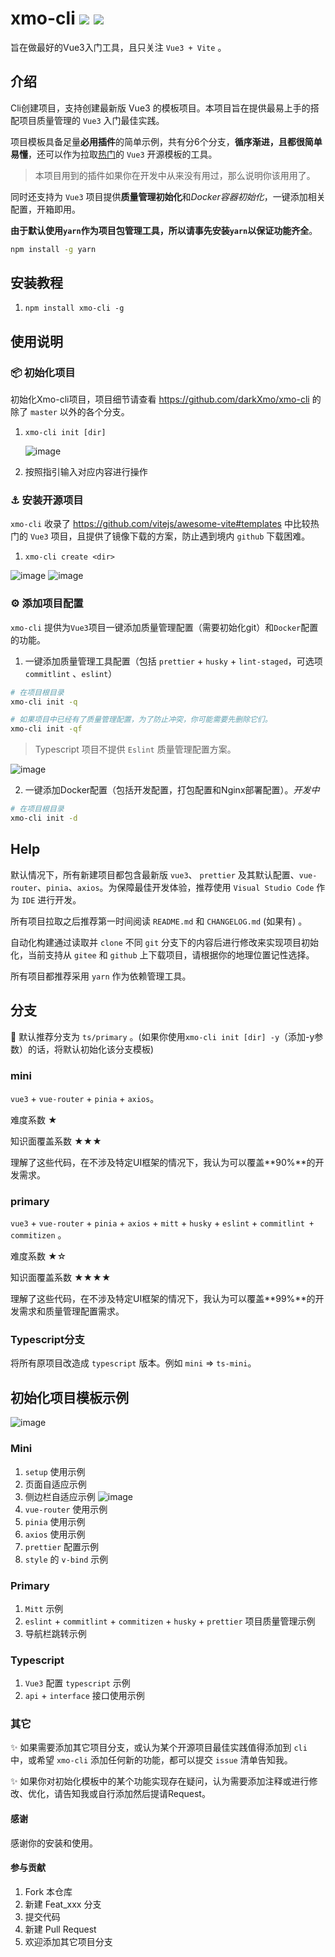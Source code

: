 # xmo-cli ![](https://img.shields.io/npm/l/xmo-cli.svg?sanitize=true) ![](https://img.shields.io/npm/v/xmo-cli.svg?sanitize=true)

旨在做最好的Vue3入门工具，且只关注 `Vue3 + Vite` 。

## 介绍

Cli创建项目，支持创建最新版 Vue3 的模板项目。本项目旨在提供最易上手的搭配项目质量管理的 `Vue3` 入门最佳实践。

项目模板具备足量**必用插件**的简单示例，共有分6个分支，**循序渐进，且都很简单易懂**，还可以作为拉取[热门](https://github.com/vitejs/awesome-vite#templates)的 `Vue3` 开源模板的工具。

> 本项目用到的插件如果你在开发中从来没有用过，那么说明你该用用了。

同时还支持为 `Vue3` 项目提供**质量管理初始化**和*Docker容器初始化*，一键添加相关配置，开箱即用。

**由于默认使用`yarn`作为项目包管理工具，所以请事先安装`yarn`以保证功能齐全**。

```bash
npm install -g yarn
```

## 安装教程

1. `npm install xmo-cli -g`

## 使用说明

### 📦 初始化项目

初始化Xmo-cli项目，项目细节请查看 <https://github.com/darkXmo/xmo-cli> 的除了 `master` 以外的各个分支。

1. `xmo-cli init [dir]` 
   
   ![image](https://user-images.githubusercontent.com/37503114/135218919-97b305b8-f801-4eca-bf48-878b45c0578e.png)
   
2. 按照指引输入对应内容进行操作

### ⚓ 安装开源项目

`xmo-cli` 收录了 <https://github.com/vitejs/awesome-vite#templates> 中比较热门的 `Vue3` 项目，且提供了镜像下载的方案，防止遇到境内 `github` 下载困难。

1. `xmo-cli create <dir>`

![image](https://user-images.githubusercontent.com/37503114/135219056-1f48af10-4788-467e-a47b-954f5d99f426.png)
![image](https://user-images.githubusercontent.com/37503114/135219230-f91d15a9-158f-4b75-b6a8-912444578151.png)

### ⚙️ 添加项目配置

`xmo-cli` 提供为`Vue3`项目一键添加质量管理配置（需要初始化git）和`Docker`配置的功能。

1. 一键添加质量管理工具配置（包括 `prettier` + `husky` + `lint-staged`，可选项 `commitlint` 、`eslint`）

  ```bash
  # 在项目根目录
  xmo-cli init -q
  
  # 如果项目中已经有了质量管理配置，为了防止冲突，你可能需要先删除它们。
  xmo-cli init -qf
  ```
  
  > Typescript 项目不提供 `Eslint` 质量管理配置方案。
  
  ![image](https://user-images.githubusercontent.com/37503114/135219417-e1a3d327-5117-4985-a8bd-9cbd047eada2.png)


2. 一键添加Docker配置（包括开发配置，打包配置和Nginx部署配置）。*开发中*

  ```bash
  # 在项目根目录
  xmo-cli init -d
  ```

## Help

默认情况下，所有新建项目都包含最新版 `vue3`、 `prettier` 及其默认配置、`vue-router`、`pinia`、`axios`。为保障最佳开发体验，推荐使用 `Visual Studio Code` 作为 `IDE` 进行开发。

所有项目拉取之后推荐第一时间阅读 `README.md` 和 `CHANGELOG.md` (如果有) 。

自动化构建通过读取并 `clone` 不同 `git` 分支下的内容后进行修改来实现项目初始化，当前支持从 `gitee` 和 `github` 上下载项目，请根据你的地理位置记性选择。

所有项目都推荐采用 `yarn` 作为依赖管理工具。

## 分支

🚀 默认推荐分支为 `ts/primary` 。(如果你使用`xmo-cli init [dir] -y`（添加-y参数）的话，将默认初始化该分支模板) 

### mini

`vue3` + `vue-router` + `pinia`  + `axios`。

难度系数 ★

知识面覆盖系数 ★★★

理解了这些代码，在不涉及特定UI框架的情况下，我认为可以覆盖**90%**的开发需求。

### primary

`vue3` + `vue-router` + `pinia`  + `axios` + `mitt` + `husky` + `eslint` + `commitlint + commitizen` 。

难度系数 ★☆

知识面覆盖系数 ★★★★

理解了这些代码，在不涉及特定UI框架的情况下，我认为可以覆盖**99%**的开发需求和质量管理配置需求。


### Typescript分支

将所有原项目改造成 `typescript` 版本。例如 `mini` => `ts-mini`。

## 初始化项目模板示例

![image](https://user-images.githubusercontent.com/37503114/135219728-46b6ba64-0dce-47af-9488-a0618bc6b44a.png)

### Mini

1. `setup` 使用示例
2. 页面自适应示例
3. 侧边栏自适应示例 ![image](https://user-images.githubusercontent.com/37503114/135219841-d3c5a07e-a685-45ee-8562-bb22d88df534.png)
4. `vue-router` 使用示例
5. `pinia` 使用示例
6. `axios` 使用示例
7. `prettier` 配置示例
8. `style` 的 `v-bind` 示例

### Primary

1. `Mitt` 示例
2. `eslint` + `commitlint` + `commitizen` + `husky` + `prettier` 项目质量管理示例
3. 导航栏跳转示例

### Typescript

1. `Vue3` 配置 `typescript` 示例
2. `api` + `interface` 接口使用示例

### 其它

✨ 如果需要添加其它项目分支，或认为某个开源项目最佳实践值得添加到 `cli` 中，或希望 `xmo-cli` 添加任何新的功能，都可以提交 `issue` 清单告知我。

✨ 如果你对初始化模板中的某个功能实现存在疑问，认为需要添加注释或进行修改、优化，请告知我或自行添加然后提请Request。

#### 感谢

感谢你的安装和使用。

#### 参与贡献

1. Fork 本仓库
2. 新建 Feat_xxx 分支
3. 提交代码
4. 新建 Pull Request
5. 欢迎添加其它项目分支
